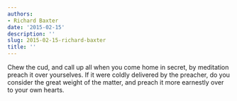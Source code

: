 ```yaml
---
authors:
- Richard Baxter
date: '2015-02-15'
description: ''
slug: 2015-02-15-richard-baxter
title: ''
---
```

Chew the cud, and call up all when you come home in secret, by meditation preach it over yourselves. If it were coldly delivered by the preacher, do you consider the great weight of the matter, and preach it more earnestly over to your own hearts.




